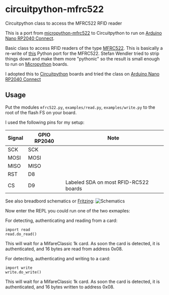 # circuitpython-mfrc522
Circuitpython class to access the MFRC522 RFID reader

This is a port from [micropython-mfrc522](https://github.com/wendlers/micropython-mfrc522) to Circuitpython to run on [Arduino Nano RP2040 Connect](https://docs.arduino.cc/hardware/nano-rp2040-connect).

Basic class to access RFID readers of the type [MFRC522](https://www.nxp.com/docs/en/data-sheet/MFRC522.pdf). 
This is basically a re-write of [this](https://github.com/mxgxw/MFRC522-python) Python port for the MFRC522. Stefan Wendler
tried to strip things down and make them more "pythonic" so the result is small enough to run on 
[Micropython](https://github.com/micropython/micropython) boards.

I adopted this to [Circuitpython](https://circuitpython.org/downloads) boards and tried the class on [Arduino Nano RP2040 Connect](https://docs.arduino.cc/hardware/nano-rp2040-connect)

## Usage

Put the modules ``mfrc522.py``, ``examples/read.py``, ``examples/write.py`` to the root of the flash FS on your board. 
 
I used the following pins for my setup:

| Signal    | GPIO RP2040  | Note                                 |
| --------- | ------------ | ------------------------------------ |
| SCK       | SCK          |                                      |
| MOSI      | MOSI         |                                      |
| MISO      | MISO         |                                      |
| RST       | D8           |                                      |
| CS        | D9           |Labeled SDA on most RFID-RC522 boards |

See also breadbord schematics or [Fritzing](./doc/Arduino_Nano_RP2040_RFID-RC522.fzz):
![Schematics](./doc/Arduino_Nano_RP2040_RFID-RC522_Breadboard.png)

Now enter the REPL you could run one of the two exmaples: 

For detecting, authenticating and reading from a card:
 
    import read
    read.do_read()
    
This will wait for a MifareClassic 1k card. As soon the card is detected, it is authenticated, and 
16 bytes are read from address 0x08.

For detecting, authenticating and writing to a card:

    import write
    write.do_write()

This will wait for a MifareClassic 1k card. As soon the card is detected, it is authenticated, and 
16 bytes written to address 0x08.
